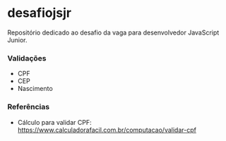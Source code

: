 # desafiojsjr
Repositório dedicado ao desafio da vaga para desenvolvedor JavaScript Junior.

### Validações
- CPF
- CEP
- Nascimento

### Referências
- Cálculo para validar CPF: https://www.calculadorafacil.com.br/computacao/validar-cpf
    
    
    
